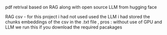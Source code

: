 pdf retrival based on RAG along with open source LLM from hugging face




RAG csv - for this project i had not used used the LLM i had stored the chunks embeddings of the csv in the .txt file , pros : without use of GPU and LLM we run this if you download the required pacakages
